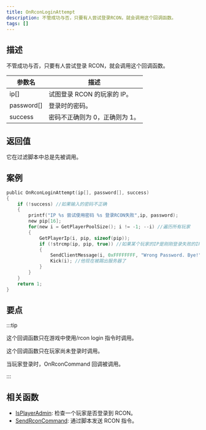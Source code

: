 ```yaml
---
title: OnRconLoginAttempt
description: 不管成功与否，只要有人尝试登录RCON，就会调用这个回调函数。
tags: []
---
```


<VersionWarn name='callback' version='SA-MP 0.3a' />

## 描述

不管成功与否，只要有人尝试登录 RCON，就会调用这个回调函数。

| 参数名     | 描述                           |
| ---------- | ------------------------------ |
| ip[]       | 试图登录 RCON 的玩家的 IP。    |
| password[] | 登录时的密码。                 |
| success    | 密码不正确则为 0，正确则为 1。 |

## 返回值

它在过滤脚本中总是先被调用。

## 案例

```c
public OnRconLoginAttempt(ip[], password[], success)
{
    if (!success) //如果输入的密码不正确
    {
        printf("IP %s 尝试使用密码 %s 登录RCON失败",ip, password);
        new pip[16];
        for(new i = GetPlayerPoolSize(); i != -1; --i) //遍历所有玩家
        {
            GetPlayerIp(i, pip, sizeof(pip));
            if (!strcmp(ip, pip, true)) //如果某个玩家的IP是刚刚登录失败的IP
            {
                SendClientMessage(i, 0xFFFFFFFF, "Wrong Password. Bye!"); //发送消息给他
                Kick(i); //他现在被踢出服务器了
            }
        }
    }
    return 1;
}
```

## 要点

:::tip

这个回调函数只在游戏中使用/rcon login 指令时调用。

这个回调函数只在玩家尚未登录时调用。

当玩家登录时，OnRconCommand 回调被调用。

:::

## 相关函数

- [IsPlayerAdmin](../functions/IsPlayerAdmin): 检查一个玩家是否登录到 RCON。
- [SendRconCommand](../functions/SendRconCommand): 通过脚本发送 RCON 指令。
